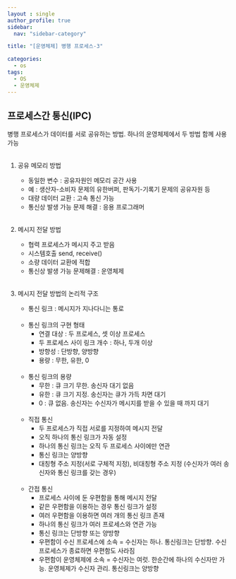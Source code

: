 ```yaml
---
layout : single
author_profile: true
sidebar: 
  nav: "sidebar-category"

title: "[운영체제] 병행 프로세스-3"

categories:
  - os
tags:
  - OS
  - 운영체제
---
```


## 프로세스간 통신(IPC)
병행 프로세스가 데이터를 서로 공유하는 방법. 하나의 운영체제에서 두 방법 함께 사용 가능<br><br>
1. 공유 메모리 방법<br>
	- 동일한 변수 : 공유자원인 메모리 공간 사용<br>
	- 예 : 생산자-소비자 문제의 유한버퍼, 판독기-기록기 문제의 공유자원 등<br>
	- 대량 데이터 교환 : 고속 통신 가능<br>
	- 통신상 발생 가능 문제 해결 : 응용 프로그래머<br><br>

2. 메시지 전달 방법<br>
	- 협력 프로세스가 메시지 주고 받음<br>
	- 시스템호출 send, receive()<br>
	- 소량 데이터 교환에 적합<br>
	- 통신상 발생 가능 문제해결 : 운영체제<br><br>

3. 메시지 전달 방법의 논리적 구조<br>
	- 통신 링크 : 메시지가 지나다니는 통로<br><br>
	- 통신 링크의 구현 형태<br>
		- 연결 대상 : 두 프로세스, 셋 이상 프로세스<br>
		- 두 프로세스 사이 링크 개수 : 하나, 두개 이상<br>
		- 방향성 : 단방향, 양방향<br>
		- 용량 : 무한, 유한, 0<br><br>
	- 통신 링크의 용량<br>
		- 무한 : 큐 크기 무한. 송신자 대기 없음<br>
		- 유한 : 큐 크기 지정. 송신자는 큐가 가득 차면 대기<br>
		- 0 : 큐 없음. 송신자는 수신자가 메시지를 받을 수 있을 때 까지 대기<br><br>
	- 직접 통신<br>
		- 두 프로세스가 직접 서로를 지정하여 메시지 전달<br>
		- 오직 하나의 통신 링크가 자동 설정<br>
		- 하나의 통신 링크는 오직 두 프로세스 사이에만 연관<br>
		- 통신 링크는 양방향<br>
		- 대칭형 주소 지정(서로 구체적 지정), 비대칭형 주소 지정 (수신자가 여러 송신자와 통신 링크를 갖는 경우) <br><br>
	- 간접 통신<br>
		- 프로세스 사이에 둔 우편함을 통해 메시지 전달<br>
		- 같은 우편함을 이용하는 경우 통신 링크가 설정<br>
		- 여러 우편함을 이용하면 여러 개의 통신 링크 존재<br>
		- 하나의 통신 링크가 여러 프로세스와 연관 가능<br>
		- 통신 링크는 단방향 또는 양방향<br>
		- 우편함이 수신 프로세스에 소속 
			= 수신자는 하나. 통신링크는 단방향. 수신 프로세스가 종료하면 우편함도 사라짐<br>
		- 우편함이 운영체제에 소속
			= 수신자는 여럿. 한순간에 하나의 수신자만 가능. 운영체제가 수신자 관리. 통신링크는 양방향<br>
